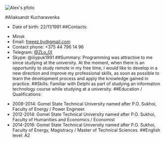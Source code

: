 ![Alex's pfoto](https://sun9-43.userapi.com/impf/PSaKeMlzxVu9Xt1hGDXM_QUzWC8b8VsjAf33Aw/SKbHcy3_FDA.jpg?size=2560x1713&quality=96&sign=c96d778151288850c42afe3e690229d6&type=album)

#Aliaksandr Kucharavenka
 - Date of birth: 22/11/1991
##Contacts:    
 * Minsk
 * Email: freeez.by@gmail.com
 * Contact phone: +375 44 796 14 96
 * Telegram: [@ZLo_OI](https://t.me/ZLo_OI)
 * Skype: @iiiypuk1991
##Summary: Programming was attractive to me since studying at the university. At the moment, when there is an opportunity to study remote in my free time, I would like to develop in a new direction and improve my professional skills, as soon as possible to learn the development process and apply the knowledge gained in practice.
##Skills: Familiar with Delphi as part of studying an information technology course while studying at a university.
##Education / Qualifications: 
 + 2009-2014: Gomel State Technical University named after P.O. Sukhoi, Faculty of Energy / Power Engineer.
 + 2012-2014: Gomel State Technical University named after P.O. Sukhoi, Faculty of Humanities and Economics / Economist
 + 2014-2016: Gomel State Technical University named after P.O. Sukhoi, Faculty of Energy, Magistracy / Master of Technical Sciences.
##English level: A2
